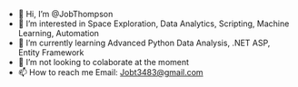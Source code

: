 - 👋 Hi, I’m @JobThompson
- 👀 I’m interested in Space Exploration, Data Analytics, Scripting, Machine Learning, Automation
- 🌱 I’m currently learning Advanced Python Data Analysis, .NET ASP, Entity Framework
- 💞️ I’m not looking to colaborate at the moment
- 📫 How to reach me Email: Jobt3483@gmail.com

<!---
JobThompson/JobThompson is a ✨ special ✨ repository because its `README.md` (this file) appears on your GitHub profile.
You can click the Preview link to take a look at your changes.
--->
